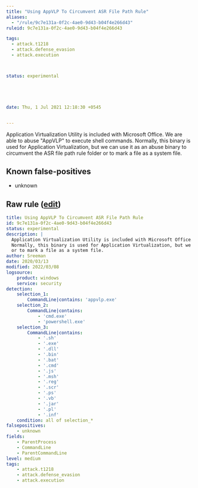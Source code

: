 ```yaml
---
title: "Using AppVLP To Circumvent ASR File Path Rule"
aliases:
  - "/rule/9c7e131a-0f2c-4ae0-9d43-b04f4e266d43"
ruleid: 9c7e131a-0f2c-4ae0-9d43-b04f4e266d43

tags:
  - attack.t1218
  - attack.defense_evasion
  - attack.execution



status: experimental





date: Thu, 1 Jul 2021 12:18:30 +0545


---
```


Application Virtualization Utility is included with Microsoft Office. We are able to abuse "AppVLP" to execute shell commands.
Normally, this binary is used for Application Virtualization, but we can use it as an abuse binary to circumvent the ASR file path rule folder
or to mark a file as a system file.


<!--more-->


## Known false-positives

* unknown




## Raw rule ([edit](https://github.com/SigmaHQ/sigma/edit/master/rules/windows/builtin/security/win_asr_bypass_via_appvlp_re.yml))
```yaml
title: Using AppVLP To Circumvent ASR File Path Rule
id: 9c7e131a-0f2c-4ae0-9d43-b04f4e266d43
status: experimental
description: |
  Application Virtualization Utility is included with Microsoft Office. We are able to abuse "AppVLP" to execute shell commands.
  Normally, this binary is used for Application Virtualization, but we can use it as an abuse binary to circumvent the ASR file path rule folder
  or to mark a file as a system file.
author: Sreeman
date: 2020/03/13
modified: 2022/03/08
logsource: 
    product: windows
    service: security
detection: 
    selection_1:
        CommandLine|contains: 'appvlp.exe'
    selection_2:
        CommandLine|contains:        
            - 'cmd.exe'
            - 'powershell.exe'
    selection_3:
        CommandLine|contains:        
            - '.sh'
            - '.exe'
            - '.dll'
            - '.bin'
            - '.bat'
            - '.cmd'
            - '.js'
            - '.msh'
            - '.reg'
            - '.scr'
            - '.ps'
            - '.vb'
            - '.jar'
            - '.pl'
            - '.inf'
    condition: all of selection_*
falsepositives: 
    - unknown
fields: 
    - ParentProcess
    - CommandLine
    - ParentCommandLine
level: medium
tags: 
    - attack.t1218
    - attack.defense_evasion
    - attack.execution

```

